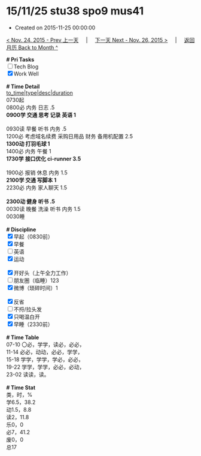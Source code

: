 # 15/11/25 stu38 spo9 mus41

- Created on 2015-11-25 00:00:00

[< Nov. 24, 2015 - Prev 上一天](/_archived/lifelogs/2015/11/d24.md) &nbsp; &nbsp; | &nbsp; &nbsp; [下一天 Next - Nov. 26, 2015 >](/_archived/lifelogs/2015/11/d26.md) &nbsp; &nbsp; |  &nbsp; &nbsp; [返回月历 Back to Month ^](/_archived/lifelogs/2015/11/index.md)
<br/><div><b># Pri Tasks</b></div><div><input type="checkbox"/>Tech Blog</div><div><input checked="true" type="checkbox"/>Work Well</div><div><br/></div><div><b># Time Detail</b></div><div><u>to_time|type|desc|duration</u></div><div>0730起</div><div>0800必 内务 日志 .5</div><div><b>0900学 交通 思考 记录 英语 1</b></div><div><br/></div><div>0930读 早餐 听书 内务 .5</div><div>1200必 考虑域名续费 采购日用品 财务 备用机配置 2.5</div><div><b>1300动 打羽毛球 1</b></div><div>1400必 内务 午餐 1</div><div><b>1730学</b> <b>接口优化 ci-runner 3.5</b></div><div><br/></div><div>1900必 报销 休息 内务 1.5</div><div><b>2100学 交通 写脚本 1</b></div><div>2230必 内务 家人聊天 1.5</div><div><br/></div><div><b>2300动 健身 听书 .5</b></div><div>0030读 晚餐 洗澡 听书 内务 1.5</div><div>0030睡</div><div><br/></div><div><b># Discipline</b></div><div><input checked="true" type="checkbox"/>早起（0830前）</div><div><input checked="true" type="checkbox"/>早餐</div><div><input type="checkbox"/>英语</div><div><input checked="true" type="checkbox"/>运动</div><div><br/></div><div><input checked="true" type="checkbox"/>开好头（上午全力工作）</div><div><input type="checkbox"/>朋友圈（临睡）123</div><div><input checked="true" type="checkbox"/>微博（琐碎时间）1</div><div><br/></div><div><input checked="true" type="checkbox"/>反省</div><div><input type="checkbox"/>不捋/拉头发</div><div><input checked="true" type="checkbox"/>只喝温白开</div><div><input checked="true" type="checkbox"/>早睡（2330前）</div><div><br/></div><div><b># Time Table</b></div><div>07-10 〇必，学学，读必，必必，</div><div>11-14 必必，动动，必必，学学，</div><div>15-18 学学，学学，学必，必必，</div><div>19-22 学学，学学，必必，必动，</div><div>23-02 读读，读。</div><div><br/></div><div><b># Time Stat</b></div><div>类，时，%</div><div>学6.5，38.2</div><div>动1.5，8.8</div><div>读2，11.8</div><div>乐0，0</div><div>必7，41.2</div><div>废0，0</div><div>总17</div>
